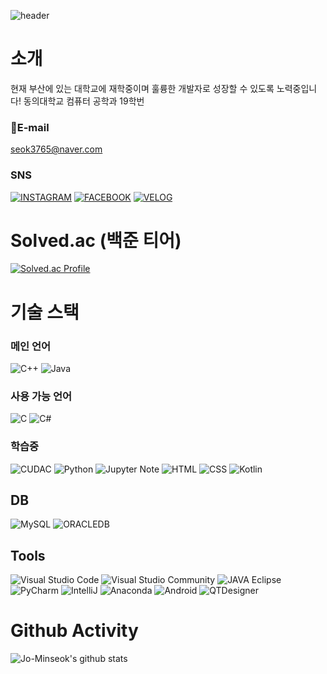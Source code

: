 ![header](https://capsule-render.vercel.app/api?type=waving&&&color=gradient&height=300&section=header&text=J_Coder&fontSize=90&animation=fadeIn&desc=Backend&descAlign=90)

# 소개

현재 부산에 있는 대학교에 재학중이며 훌륭한 개발자로 성장할 수 있도록 노력중입니다!
동의대학교 컴퓨터 공학과 19학번

### 📧E-mail

seok3765@naver.com

### SNS

[![INSTAGRAM](https://img.shields.io/badge/Instagram-E4405F?&style=for-the-badge&logo=Instagram&logoColor=white&link=https://www.instagram.com/min_seok.null/)](https://www.instagram.com/min_seok.null/)
[![FACEBOOK](https://img.shields.io/badge/facebook-1877F2?style=for-the-badge&logo=facebook&logoColor=white&link=https://www.facebook.com/profile.php?id=100005117647209)](https://www.facebook.com/profile.php?id=100005117647209)
[![VELOG](https://img.shields.io/badge/velog-20C997?style=for-the-badge&logo=Velog&logoColor=white&link=https://www.https://velog.io/@seok3765)](https://www.https://velog.io/@seok3765)

# Solved.ac (백준 티어)

[![Solved.ac Profile](http://mazassumnida.wtf/api/v2/generate_badge?boj=seok3765)](https://solved.ac/seok3765/)

# 기술 스택
### 메인 언어
![C++](https://img.shields.io/badge/C++-00599C.svg?&style=for-the-badge&logo=C%2B%2B&logoColor=white)
![Java](https://img.shields.io/badge/JAVA-2F2625.svg?&style=for-the-badge&logo=CoffeeScript&logoColor=white)
### 사용 가능 언어
![C](https://img.shields.io/badge/C-A8B9CC.svg?&style=for-the-badge&logo=C&logoColor=white)
![C#](https://img.shields.io/badge/C%23-239120.svg?&style=for-the-badge&logo=Csharp&logoColor=white)
### 학습중
![CUDAC](https://img.shields.io/badge/CUDA%20C-76B900.svg?&style=for-the-badge&logo=NVIDIA&logoColor=white)
![Python](https://img.shields.io/badge/Python-3766AB.svg?&style=for-the-badge&logo=Python&logoColor=white)
![Jupyter Note](https://img.shields.io/badge/Jupyter%20Note-F37626.svg?&style=for-the-badge&logo=Jupyter&logoColor=white)
![HTML](https://img.shields.io/badge/HTML5-E34F26.svg?&style=for-the-badge&logo=HTML5&logoColor=white)
![CSS](https://img.shields.io/badge/CSS3-1572B6.svg?&style=for-the-badge&logo=CSS3&logoColor=white)
![Kotlin](https://img.shields.io/badge/Kotlin-7F52FF.svg?&style=for-the-badge&logo=Kotlin&logoColor=white)

## DB
![MySQL](https://img.shields.io/badge/MySQL-4479A1.svg?&style=for-the-badge&logo=MySQL&logoColor=white)
![ORACLEDB](https://img.shields.io/badge/ORACLE%20DB-F80000.svg?&style=for-the-badge&logo=Oracle&logoColor=white)

## Tools
![Visual Studio Code](https://img.shields.io/badge/Visual%20Studio%20Code-007ACC.svg?&style=for-the-badge&logo=Visual%20Studio%20Code&logoColor=white)
![Visual Studio Community](https://img.shields.io/badge/Visual%20Studio%20Community-5C2D91.svg?&style=for-the-badge&logo=Visual%20Studio&logoColor=white)
![JAVA Eclipse](https://img.shields.io/badge/Eclipse%20IDE-2C2255.svg?&style=for-the-badge&logo=Eclipse%20IDE&logoColor=white)
![PyCharm](https://img.shields.io/badge/PyCharm-000000.svg?&style=for-the-badge&logo=PyCharm&logoColor=white)
![IntelliJ](https://img.shields.io/badge/IntelliJ%20IDEA-000000.svg?&style=for-the-badge&logo=IntelliJ%20IDEA&logoColor=white)
![Anaconda](https://img.shields.io/badge/Anaconda-44A833.svg?&style=for-the-badge&logo=Anaconda&logoColor=white)
![Android](https://img.shields.io/badge/Android%20Studio-3DDC84.svg?&style=for-the-badge&logo=Android%20Studio&logoColor=white)
![QTDesigner](https://img.shields.io/badge/QT%20Designer-41CD52.svg?&style=for-the-badge&logo=Qt&logoColor=white)

# Github Activity
![Jo-Minseok's github stats](https://github-readme-stats.vercel.app/api?username=Jo-Minseok&show_icons=true)

